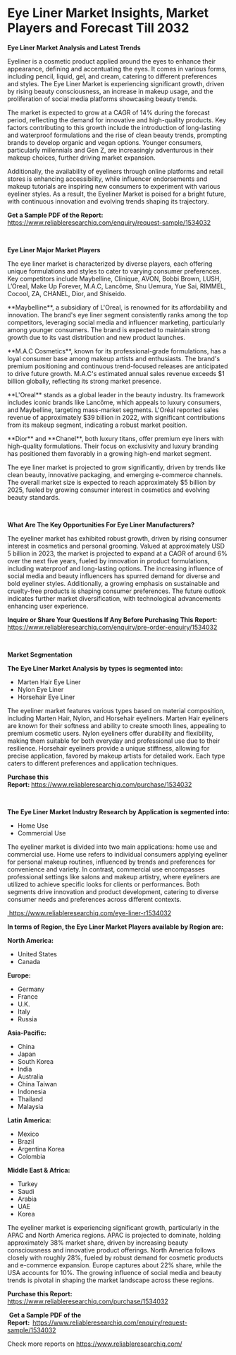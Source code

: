 <p><h1>Eye Liner Market Insights, Market Players and Forecast Till 2032</h1></p><p><strong>Eye Liner Market Analysis and Latest Trends</strong></p>
<p><p>Eyeliner is a cosmetic product applied around the eyes to enhance their appearance, defining and accentuating the eyes. It comes in various forms, including pencil, liquid, gel, and cream, catering to different preferences and styles. The Eye Liner Market is experiencing significant growth, driven by rising beauty consciousness, an increase in makeup usage, and the proliferation of social media platforms showcasing beauty trends.</p><p>The market is expected to grow at a CAGR of 14% during the forecast period, reflecting the demand for innovative and high-quality products. Key factors contributing to this growth include the introduction of long-lasting and waterproof formulations and the rise of clean beauty trends, prompting brands to develop organic and vegan options. Younger consumers, particularly millennials and Gen Z, are increasingly adventurous in their makeup choices, further driving market expansion.</p><p>Additionally, the availability of eyeliners through online platforms and retail stores is enhancing accessibility, while influencer endorsements and makeup tutorials are inspiring new consumers to experiment with various eyeliner styles. As a result, the Eyeliner Market is poised for a bright future, with continuous innovation and evolving trends shaping its trajectory.</p></p>
<p><strong>Get a Sample PDF of the Report:&nbsp;</strong> <a href="https://www.reliableresearchiq.com/enquiry/request-sample/1534032?utm_campaign=1117&utm_medium=2&utm_source=Github&utm_content=ia&utm_term=06022025&utm_id=eye-liner">https://www.reliableresearchiq.com/enquiry/request-sample/1534032</a></p>
<p>&nbsp;</p>
<p><strong>Eye Liner Major Market Players</strong></p>
<p><p>The eye liner market is characterized by diverse players, each offering unique formulations and styles to cater to varying consumer preferences. Key competitors include Maybelline, Clinique, AVON, Bobbi Brown, LUSH, L’Oreal, Make Up Forever, M.A.C, Lancôme, Shu Uemura, Yue Sai, RIMMEL, Cocool, ZA, CHANEL, Dior, and Shiseido.</p><p>**Maybelline**, a subsidiary of L'Oreal, is renowned for its affordability and innovation. The brand's eye liner segment consistently ranks among the top competitors, leveraging social media and influencer marketing, particularly among younger consumers. The brand is expected to maintain strong growth due to its vast distribution and new product launches.</p><p>**M.A.C Cosmetics**, known for its professional-grade formulations, has a loyal consumer base among makeup artists and enthusiasts. The brand's premium positioning and continuous trend-focused releases are anticipated to drive future growth. M.A.C's estimated annual sales revenue exceeds $1 billion globally, reflecting its strong market presence.</p><p>**L'Oreal** stands as a global leader in the beauty industry. Its framework includes iconic brands like Lancôme, which appeals to luxury consumers, and Maybelline, targeting mass-market segments. L'Oréal reported sales revenue of approximately $39 billion in 2022, with significant contributions from its makeup segment, indicating a robust market position.</p><p>**Dior** and **Chanel**, both luxury titans, offer premium eye liners with high-quality formulations. Their focus on exclusivity and luxury branding has positioned them favorably in a growing high-end market segment.</p><p>The eye liner market is projected to grow significantly, driven by trends like clean beauty, innovative packaging, and emerging e-commerce channels. The overall market size is expected to reach approximately $5 billion by 2025, fueled by growing consumer interest in cosmetics and evolving beauty standards.</p></p>
<p>&nbsp;</p>
<p><strong>What Are The Key Opportunities For Eye Liner Manufacturers?</strong></p>
<p><p>The eyeliner market has exhibited robust growth, driven by rising consumer interest in cosmetics and personal grooming. Valued at approximately USD 5 billion in 2023, the market is projected to expand at a CAGR of around 6% over the next five years, fueled by innovation in product formulations, including waterproof and long-lasting options. The increasing influence of social media and beauty influencers has spurred demand for diverse and bold eyeliner styles. Additionally, a growing emphasis on sustainable and cruelty-free products is shaping consumer preferences. The future outlook indicates further market diversification, with technological advancements enhancing user experience.</p></p>
<p><strong>Inquire or Share Your Questions If Any Before Purchasing This Report:</strong> <a href="https://www.reliableresearchiq.com/enquiry/pre-order-enquiry/1534032?utm_campaign=1117&utm_medium=2&utm_source=Github&utm_content=ia&utm_term=06022025&utm_id=eye-liner">https://www.reliableresearchiq.com/enquiry/pre-order-enquiry/1534032</a></p>
<p>&nbsp;</p>
<p><strong>Market Segmentation</strong></p>
<p><strong>The Eye Liner Market Analysis by types is segmented into:</strong></p>
<p><ul><li>Marten Hair Eye Liner</li><li>Nylon Eye Liner</li><li>Horsehair Eye Liner</li></ul></p>
<p><p>The eyeliner market features various types based on material composition, including Marten Hair, Nylon, and Horsehair eyeliners. Marten Hair eyeliners are known for their softness and ability to create smooth lines, appealing to premium cosmetic users. Nylon eyeliners offer durability and flexibility, making them suitable for both everyday and professional use due to their resilience. Horsehair eyeliners provide a unique stiffness, allowing for precise application, favored by makeup artists for detailed work. Each type caters to different preferences and application techniques.</p></p>
<p><strong>Purchase this Report:&nbsp;</strong><a href="https://www.reliableresearchiq.com/purchase/1534032?utm_campaign=1117&utm_medium=2&utm_source=Github&utm_content=ia&utm_term=06022025&utm_id=eye-liner">https://www.reliableresearchiq.com/purchase/1534032</a></p>
<p>&nbsp;</p>
<p><strong>The Eye Liner Market Industry Research by Application is segmented into:</strong></p>
<p><ul><li>Home Use</li><li>Commercial Use</li></ul></p>
<p><p>The eyeliner market is divided into two main applications: home use and commercial use. Home use refers to individual consumers applying eyeliner for personal makeup routines, influenced by trends and preferences for convenience and variety. In contrast, commercial use encompasses professional settings like salons and makeup artistry, where eyeliners are utilized to achieve specific looks for clients or performances. Both segments drive innovation and product development, catering to diverse consumer needs and preferences across different contexts.</p></p>
<p><a href="https://www.reliableresearchiq.com/eye-liner-r1534032?utm_campaign=1117&utm_medium=2&utm_source=Github&utm_content=ia&utm_term=06022025&utm_id=eye-liner">&nbsp;https://www.reliableresearchiq.com/eye-liner-r1534032</a></p>
<p><strong>In terms of Region, the Eye Liner Market Players available by Region are:</strong></p>
<p>
    <p> <strong> North America: </strong>
        <ul>
            <li>United States</li>
            <li>Canada</li>
        </ul>
        </p> 
    <p> <strong> Europe: </strong>
        <ul>
            <li>Germany</li>
            <li>France</li>
            <li>U.K.</li>
            <li>Italy</li>
            <li>Russia</li>
        </ul>
        </p> 
    <p> <strong> Asia-Pacific: </strong>
        <ul>
            <li>China</li>
            <li>Japan</li>
            <li>South Korea</li>
            <li>India</li>
            <li>Australia</li>
            <li>China Taiwan</li>
            <li>Indonesia</li>
            <li>Thailand</li>
            <li>Malaysia</li>
        </ul>
        </p> 
    <p> <strong> Latin America: </strong>
        <ul>
            <li>Mexico</li>
            <li>Brazil</li>
            <li>Argentina Korea</li>
            <li>Colombia</li>
        </ul>
        </p> 
    <p> <strong> Middle East & Africa: </strong>
        <ul>
            <li>Turkey</li>
            <li>Saudi</li>
            <li>Arabia</li>
            <li>UAE</li>
            <li>Korea</li>
        </ul>
    </p>
    </p>
<p><p>The eyeliner market is experiencing significant growth, particularly in the APAC and North America regions. APAC is projected to dominate, holding approximately 38% market share, driven by increasing beauty consciousness and innovative product offerings. North America follows closely with roughly 28%, fueled by robust demand for cosmetic products and e-commerce expansion. Europe captures about 22% share, while the USA accounts for 10%. The growing influence of social media and beauty trends is pivotal in shaping the market landscape across these regions.</p></p>
<p><strong>Purchase this Report: </strong><a href="https://www.reliableresearchiq.com/purchase/1534032?utm_campaign=1117&utm_medium=2&utm_source=Github&utm_content=ia&utm_term=06022025&utm_id=eye-liner">https://www.reliableresearchiq.com/purchase/1534032</a></p>
<p>&nbsp;<strong>Get a Sample PDF of the Report:&nbsp;&nbsp;</strong><a href="https://www.reliableresearchiq.com/enquiry/request-sample/1534032?utm_campaign=1117&utm_medium=2&utm_source=Github&utm_content=ia&utm_term=06022025&utm_id=eye-liner">https://www.reliableresearchiq.com/enquiry/request-sample/1534032</a></p>
<p><strong></strong></p>
<p>Check more reports on <a href="https://www.reliableresearchiq.com/?utm_campaign=1117&utm_medium=2&utm_source=Github&utm_content=ia&utm_term=06022025&utm_id=eye-liner">https://www.reliableresearchiq.com/</a></p>